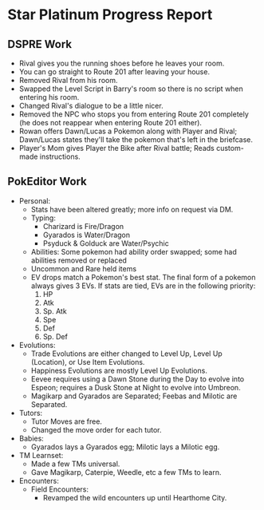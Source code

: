 # Star Platinum Progress Report

## DSPRE Work

- Rival gives you the running shoes before he leaves your room.
- You can go straight to Route 201 after leaving your house.
- Removed Rival from his room.
- Swapped the Level Script in Barry's room so there is no script when entering his room.
- Changed Rival's dialogue to be a little nicer.
- Removed the NPC who stops you from entering Route 201 completely (he does not reappear when entering Route 201 either).
- Rowan offers Dawn/Lucas a Pokemon along with Player and Rival; Dawn/Lucas states they'll take the pokemon that's left in the briefcase.
- Player's Mom gives Player the Bike after Rival battle; Reads custom-made instructions.

## PokEditor Work

- Personal:
  - Stats have been altered greatly; more info on request via DM.
  - Typing:
    - Charizard is Fire/Dragon
    - Gyarados is Water/Dragon
    - Psyduck & Golduck are Water/Psychic
  - Abilities: Some pokemon had ability order swapped; some had abilities removed or replaced
  - Uncommon and Rare held items
  - EV drops match a Pokemon's best stat. The final form of a pokemon always gives 3 EVs. If stats are tied, EVs are in the following priority:
    1. HP
    2. Atk
    3. Sp. Atk
    4. Spe
    5. Def
    6. Sp. Def
- Evolutions:
  - Trade Evolutions are either changed to Level Up, Level Up (Location), or Use Item Evolutions.
  - Happiness Evolutions are mostly Level Up Evolutions.
  - Eevee requires using a Dawn Stone during the Day to evolve into Espeon; requires a Dusk Stone at Night to evolve into Umbreon.
  - Magikarp and Gyarados are Separated; Feebas and Milotic are Separated.
- Tutors:
  - Tutor Moves are free.
  - Changed the move order for each tutor.
- Babies:
  - Gyarados lays a Gyarados egg; Milotic lays a Milotic egg.
- TM Learnset: 
  - Made a few TMs universal.
  - Gave Magikarp, Caterpie, Weedle, etc a few TMs to learn.
- Encounters:
  - Field Encounters:
    - Revamped the wild encounters up until Hearthome City.
